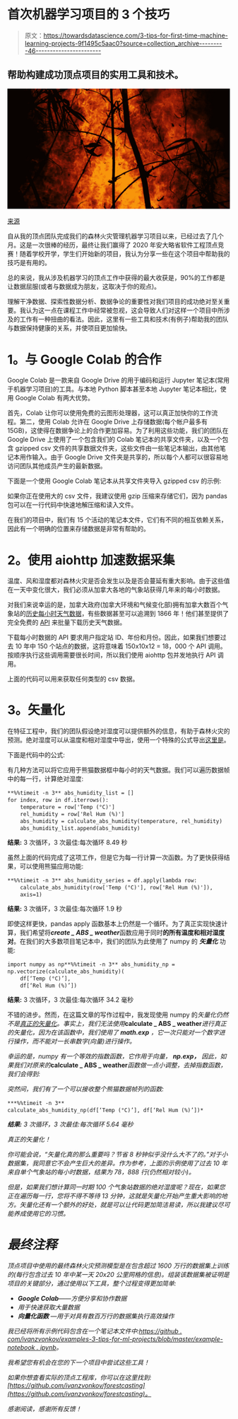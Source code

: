 # 首次机器学习项目的 3 个技巧

> 原文：<https://towardsdatascience.com/3-tips-for-first-time-machine-learning-projects-9f1495c5aac0?source=collection_archive---------46----------------------->

## 帮助构建成功顶点项目的实用工具和技术。

![](img/149b8c03cf02bf05c71b9fa09c901a3e.png)

[来源](https://unsplash.com/photos/icrhAD-qidc)

自从我的顶点团队完成我们的森林火灾管理机器学习项目以来，已经过去了几个月。这是一次很棒的经历，最终让我们赢得了 2020 年安大略省软件工程顶点竞赛！随着学校开学，学生们开始新的项目，我认为分享一些在这个项目中帮助我的技巧是有用的。

总的来说，我从涉及机器学习的顶点工作中获得的最大收获是，90%的工作都是让数据屈服(或者与数据成为朋友，这取决于你的观点)。

理解干净数据、探索性数据分析、数据争论的重要性对我们项目的成功绝对至关重要。我认为这一点在课程工作中经常被忽视，这会导致人们对这样一个项目中所涉及的工作有一种扭曲的看法。因此，这里有一些工具和技术(有例子)帮助我的团队与数据保持健康的关系，并使项目更加愉快。

# **1。与 Google Colab 的合作**

Google Colab 是一款来自 Google Drive 的用于编码和运行 Jupyter 笔记本(常用于机器学习项目)的工具。与本地 Python 脚本甚至本地 Jupyter 笔记本相比，使用 Google Colab 有两大优势。

首先，Colab 让你可以使用免费的云图形处理器，这可以真正加快你的工作流程。第二，使用 Colab 允许在 Google Drive 上存储数据(每个帐户最多有 15GB)，这使得在数据争论上的合作更加容易。为了利用这些功能，我们的团队在 Google Drive 上使用了一个包含我们的 Colab 笔记本的共享文件夹，以及一个包含 gzipped csv 文件的共享数据文件夹，这些文件由一些笔记本输出，由其他笔记本用作输入。由于 Google Drive 文件夹是共享的，所以每个人都可以很容易地访问团队其他成员产生的最新数据。

下面是一个使用 Google Colab 笔记本从共享文件夹导入 gzipped csv 的示例:

如果你正在使用大的 csv 文件，我建议使用 gzip 压缩来存储它们，因为 pandas 包可以在一行代码中快速地解压缩和读入文件。

在我们的项目中，我们有 15 个活动的笔记本文件，它们有不同的相互依赖关系，因此有一个明确的位置来存储数据是非常有帮助的。

# **2。使用 aiohttp 加速数据采集**

温度、风和湿度都对森林火灾是否会发生以及是否会蔓延有重大影响。由于这些值在一天中变化很大，我们必须从加拿大各地的气象站获得几年来的每小时数据。

对我们来说幸运的是，加拿大政府(加拿大环境和气候变化部)拥有加拿大数百个气象站的[历史每小时天气数据](https://climate.weather.gc.ca/)，有些数据甚至可以追溯到 1866 年！他们甚至提供了完全免费的 [API](https://drive.google.com/drive/folders/1WJCDEU34c60IfOnG4rv5EPZ4IhhW9vZH) 来批量下载历史天气数据。

下载每小时数据的 API 要求用户指定站 ID、年份和月份。因此，如果我们想要过去 10 年中 150 个站点的数据，这将意味着 150x10x12 = 18，000 个 API 调用。按顺序执行这些调用需要很长时间，所以我们使用 aiohttp 包并发地执行 API 调用。

上面的代码可以用来获取任何类型的 csv 数据。

# **3。矢量化**

在特征工程中，我们的团队假设绝对湿度可以提供额外的信息，有助于森林火灾的预测。绝对湿度可以从温度和相对湿度中导出，使用一个特殊的公式导出[这里是](https://carnotcycle.wordpress.com/2012/08/04/how-to-convert-relative-humidity-to-absolute-humidity/)。

下面是代码中的公式:

有几种方法可以将它应用于熊猫数据框中每小时的天气数据。我们可以遍历数据帧中的每一行，计算绝对湿度:

```
**%%timeit -n 3** abs_humidity_list = []
for index, row in df.iterrows():
    temperature = row['Temp (°C)']
    rel_humidity = row['Rel Hum (%)']
    abs_humidity = calculate_abs_humidity(temperature, rel_humidity)
    abs_humidity_list.append(abs_humidity)
```

**结果:** 3 次循环，3 次最佳:每次循环 8.49 秒

虽然上面的代码完成了这项工作，但是它为每一行计算一次函数。为了更快获得结果，可以使用熊猫应用功能:

```
**%%timeit -n 3** abs_humidity_series = df.apply(lambda row:
    calculate_abs_humidity(row['Temp (°C)'], row['Rel Hum (%)']),
    axis=1)
```

**结果:** 3 次循环，3 次最佳:每次循环 1.9 秒

即使这样更快，pandas apply 函数基本上仍然是一个循环。为了真正实现快速计算，我们希望将***create _ ABS _ weather***函数应用于同时**的所有温度和相对湿度对**。在我们的大多数项目笔记本中，我们的团队为此使用了 numpy 的 ***矢量化*** 功能:

```
import numpy as np**%%timeit -n 3** abs_humidity_np = np.vectorize(calculate_abs_humidity)(
    df[‘Temp (°C)’],
    df[‘Rel Hum (%)’])
```

**结果:** 3 次循环，3 次最佳:每次循环 34.2 毫秒

不错的进步。然而，在这篇文章的写作过程中，我发现使用 numpy 的*矢量化仍然不是[真正的矢量化](https://stackoverflow.com/questions/52673285/performance-of-pandas-apply-vs-np-vectorize-to-create-new-column-from-existing-c)。事实上，我们无法使用***calculate _ ABS _ weather***进行真正的矢量化，因为在该函数中，我们使用了 ***math.exp*** ，它一次只能对一个数字进行操作，而不能对一长串数字(向量)进行操作。*

*幸运的是，numpy 有一个等效的指数函数，它作用于向量， ***np.exp，*** 因此，如果我们对原来的***calculate _ ABS _ weather***函数做一点小调整，去掉指数函数，我们会得到:*

*突然间，我们有了一个可以接收整个熊猫数据帧列的函数:*

```
***%%timeit -n 3**
calculate_abs_humidity_np(df[‘Temp (°C)’], df[‘Rel Hum (%)’])*
```

***结果:** 3 次循环，3 次最佳:每次循环 5.64 毫秒*

*真正的矢量化！*

*你可能会说，“矢量化真的那么重要吗？节省 8 秒钟似乎没什么大不了的。”对于小数据集，我同意它不会产生巨大的差异。作为参考，上面的示例使用了过去 10 年来自单个气象站的每小时数据，结果为 78，888 行(仍然相对较小)。*

*但是，如果我们想计算同一时期 100 个气象站数据的绝对湿度呢？现在，如果您正在遍历每一行，您将不得不等待 13 分钟，这就是矢量化开始产生重大影响的地方。矢量化还有一个额外的好处，就是可以让代码更加简洁易读，所以我建议尽可能养成使用它的习惯。*

# ***最终注释***

*顶点项目中使用的最终森林火灾预测模型是在包含超过 1600 万行的数据集上训练的(每行包含过去 10 年中某一天 20x20 公里网格的信息)。组装该数据集被证明是项目的关键部分，通过使用以下工具，整个过程变得更加简单:*

*   ***Google Colab**——方便分享和协作数据*
*   *用于快速获取大量数据*
*   ***向量化函数** —用于对具有数百万行的数据集执行高效操作*

*我已经将所有示例代码包含在一个笔记本文件中:[https://github . com/ivanzvonkov/examples-3-tips-for-ml-projects/blob/master/example-notebook . ipynb](https://github.com/ivanzvonkov/examples-3-tips-for-ml-projects/blob/master/example-notebook.ipynb)。*

*我希望您有机会在您的下一个项目中尝试这些工具！*

*如果你想查看实际的顶点工程库，你可以在这里找到:[https://github.com/ivanzvonkov/forestcasting](https://github.com/ivanzvonkov/forestcasting)。*

*感谢阅读，感谢所有反馈！*